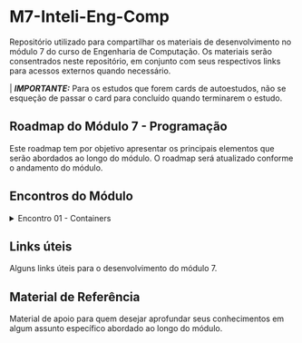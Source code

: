 # M7-Inteli-Eng-Comp
Repositório utilizado para compartilhar os materiais de desenvolvimento no módulo 7 do curso de Engenharia de Computação. Os materiais serão consentrados neste repositório, em conjunto com seus respectivos links para acessos externos quando necessário.

| ***IMPORTANTE:*** Para os estudos que forem cards de autoestudos, não se esqueção de passar o card para concluído quando terminarem o estudo. 

## Roadmap do Módulo 7 - Programação

Este roadmap tem por objetivo apresentar os principais elementos que serão abordados ao longo do módulo. O roadmap será atualizado conforme o andamento do módulo.

## Encontros do Módulo

<details>
<summary>Encontro 01 - Containers</summary>
<br>
<strong>Objetivo do Encontro:</strong>

Este encontro tem por objetivo apresentar os conceitos básicos de containers, bem como sua utilização e principais ferramentas para o desenvolvimento de aplicações em containers.

<strong>Autoestudos:</strong>

</details>

## Links úteis

Alguns links úteis para o desenvolvimento do módulo 7.

## Material de Referência

Material de apoio para quem desejar aprofundar seus conhecimentos em algum assunto específico abordado ao longo do módulo.

